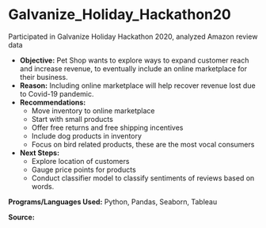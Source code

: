 # Galvanize_Holiday_Hackathon20
Participated in Galvanize Holiday Hackathon 2020, analyzed Amazon review data

 * **Objective:** Pet Shop wants to explore ways to expand customer reach and increase revenue, to eventually include an online marketplace for their business.
 * **Reason:** Including online marketplace will help recover revenue lost due to Covid-19 pandemic.
 * **Recommendations:**
    * Move inventory to online marketplace
    * Start with small products 
    * Offer free returns and free shipping incentives
    * Include dog products in inventory
    * Focus on bird related products, these are the most vocal consumers
 * **Next Steps:**
    * Explore location of customers
    * Gauge price points for products
    * Conduct classifier model to classify sentiments of reviews based on words.

 **Programs/Languages Used:** Python, Pandas, Seaborn, Tableau

 **Source:** 
